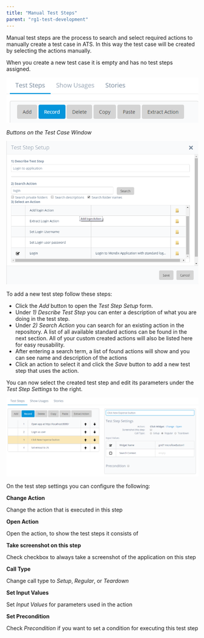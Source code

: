 ```yaml
---
title: "Manual Test Steps"
parent: "rg1-test-development"
---
```


Manual test steps are the process to search and select required actions to manually create a test case in ATS. In this way the test case will be created by selecting the actions manually.

When you create a new test case it is empty and has no test steps assigned.

![Buttons on the Test Case Window](attachments/rg1-manual-test-steps/21168178.png)

_Buttons on the Test Case Window_

![](attachments/rg1-manual-test-steps/21168179.png)

To add a new test step follow these steps:

*   Click the _Add_ button to open the _Test Step Setup_ form.
*   Under _1) Describe Test Step_ you can enter a description of what you are doing in the test step.
*   Under _2) Search Action_ you can search for an existing action in the repository. A list of all available standard actions can be found in the next section. All of your custom created actions will also be listed here for easy reusability.
*   After entering a search term, a list of found actions will show and you can see name and description of the actions
*   Click an action to select it and click the _Save_ button to add a new test step that uses the action.

You can now select the created test step and edit its parameters under the _Test Step Settings_ to the right.

![](attachments/rg1-manual-test-steps/21168180.png)

On the test step settings you can configure the following:

**Change Action**

Change the action that is executed in this step

**Open Action**

Open the action, to show the test steps it consists of

**Take screenshot on this step**

Check checkbox to always take a screenshot of the application on this step

**Call Type**

Change call type to _Setup_, _Regular_, or _Teardown_

**Set Input Values**

Set _Input Values_ for parameters used in the action

**Set Precondition**

Check _Precondition_ if you want to set a condition for executing this test step
